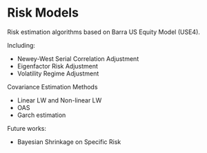 # Risk Models

Risk estimation algorithms based on Barra US Equity Model (USE4). 

Including:
- Newey-West Serial Correlation Adjustment
- Eigenfactor Risk Adjustment
- Volatility Regime Adjustment

Covariance Estimation Methods
- Linear LW and Non-linear LW
- OAS
- Garch estimation

Future works:
- Bayesian Shrinkage on Specific Risk
